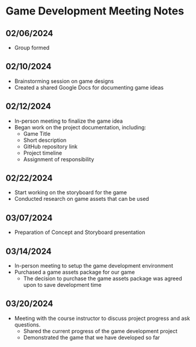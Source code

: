 # Game Development Meeting Notes


## 02/06/2024
- Group formed

## 02/10/2024
- Brainstorming session on game designs
- Created a shared Google Docs for documenting game ideas

## 02/12/2024
- In-person meeting to finalize the game idea
- Began work on the project documentation, including:
  - Game Title
  - Short description
  - GitHub repository link
  - Project timeline
  - Assignment of responsibility

## 02/22/2024
- Start working on the storyboard for the game
- Conducted research on game assets that can be used

## 03/07/2024
- Preparation of Concept and Storyboard presentation

## 03/14/2024
- In-person meeting to setup the game development environment
- Purchased a game assets package for our game
  - The decision to purchase the game assets package was agreed upon to save development time

## 03/20/2024
- Meeting with the course instructor to discuss project progress and ask questions.
  - Shared the current progress of the game development project
  - Demonstrated the game that we have developed so far